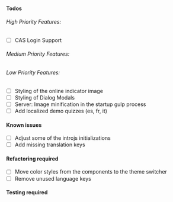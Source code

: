 #### Todos
###### High Priority Features:
- [ ] CAS Login Support

###### Medium Priority Features:

###### Low Priority Features:
- [ ] Styling of the online indicator image
- [ ] Styling of Dialog Modals
- [ ] Server: Image minification in the startup gulp process
- [ ] Add localized demo quizzes (es, fr, it)

#### Known issues
- [ ] Adjust some of the introjs initializations
- [ ] Add missing translation keys

#### Refactoring required
- [ ] Move color styles from the components to the theme switcher
- [ ] Remove unused language keys

#### Testing required